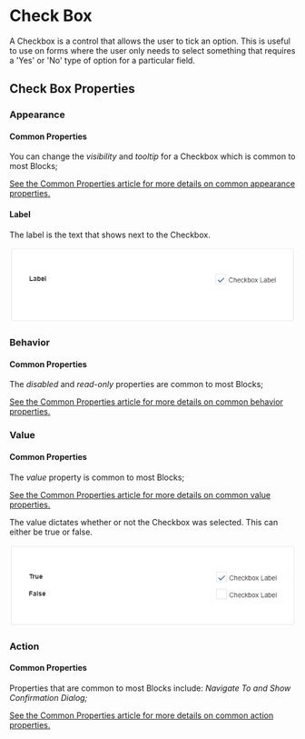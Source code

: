 # Check Box

A Checkbox is a control that allows the user to tick an option. This is useful to use on forms where the user only needs to select something that requires a 'Yes' or 'No' type of option for a particular field.

## Check Box Properties

### Appearance

#### Common Properties

You can change the _visibility_ and _tooltip_ for a Checkbox which is common to most Blocks;

[See the Common Properties article for more details on common appearance properties.](../common-properties.md#appearance)

#### Label

The label is the text that shows next to the Checkbox.

![](<../../.gitbook/assets/image (1168).png>)

### Behavior

#### Common Properties

The _disabled_ and _read-only_ properties are common to most Blocks;

[See the Common Properties article for more details on common behavior properties.](../common-properties.md#behavior)

### Value

#### Common Properties

The _value_ property is common to most Blocks;

[See the Common Properties article for more details on common value properties.](../common-properties.md#behavior-1)

The value dictates whether or not the Checkbox was selected. This can either be true or false.

![](<../../.gitbook/assets/image (1167) (1).png>)

### Action

#### Common Properties

Properties that are common to most Blocks include: _Navigate To and Show Confirmation Dialog;_

[See the Common Properties article for more details on common action properties.](../common-properties.md#action)
